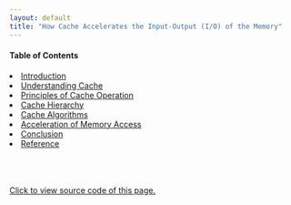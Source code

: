 ```yaml
---
layout: default
title: "How Cache Accelerates the Input-Output (I/O) of the Memory"
---
```


<body>
<h4><b>Table of Contents</b></h4>
<div class="bodytext">
  <li><a href="https://cs1102proj-cache.github.io/CS1102/contents/introduction.html">Introduction</a></li>
  <li><a href="https://cs1102proj-cache.github.io/CS1102/contents/understanding_cache.html">Understanding Cache</a></li>
  <li><a href="https://cs1102proj-cache.github.io/CS1102/contents/principles_of_cache_operation.html">Principles of Cache Operation</a></li>
  <li><a href="https://cs1102proj-cache.github.io/CS1102/contents/cache_hierarchy.html">Cache Hierarchy</a></li>
  <li><a href="https://cs1102proj-cache.github.io/CS1102/contents/cache_algorithms.html">Cache Algorithms</a></li>
  <li><a href="https://cs1102proj-cache.github.io/CS1102/contents/acceleration_of_memory_access.html">Acceleration of Memory Access</a></li>
  <li><a href="https://cs1102proj-cache.github.io/CS1102/contents/conclusion.html">Conclusion</a></li>
  <li><a href="https://cs1102proj-cache.github.io/CS1102/contents/reference.html">Reference</a></li>
</div>
<br/> <br/> <br/> 



<a href="https://github.com/CS1102proj-Cache/CS1102/blob/main/table_of_contents.md?plain=1">Click to view source code of this page.</a>
<br/> <br/> </body>
